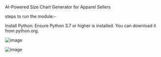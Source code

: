 AI-Powered Size Chart Generator for Apparel Sellers

steps to run the module:-

Install Python:
Ensure Python 3.7 or higher is installed. You can download it from python.org.

![image](https://github.com/user-attachments/assets/c240e78b-3110-4728-b074-70749333c766)

![image](https://github.com/user-attachments/assets/0047114d-ccbc-4f21-addf-eb58c279d51b)

